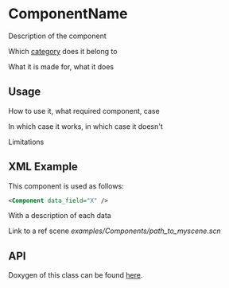 ComponentName
=============

Description of the component

Which [category](#) does it belong to

What it is made for, what it does


Usage
-----

How to use it, what required component, case

In which case it works, in which case it doesn't

Limitations

XML Example
-----------

This component is used as follows:

``` xml
<Component data_field="X" />
```

With a description of each data

Link to a ref scene *examples/Components/path_to_myscene.scn*



API
---

Doxygen of this class can be found [here](#).